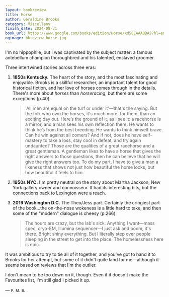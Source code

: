 ```yaml
---
layout: bookreview
title: Horse
author: Geraldine Brooks
category: Miscellany
finish_date: 2024-08-31
book_url: https://www.google.com/books/edition/Horse/xd5CEAAAQBAJ?hl=en&gbpv=0
ogimage: bkreview_horse.jpg
---
```

I'm no hippophile, but I was captivated by the subject matter: a famous antebellum champion thoroughbred and his talented, enslaved groomer.

Three intertwined stories across three eras:
1. **1850s Kentucky.**  The heart of the story, and the most fascinating and enjoyable. Brooks is a skillful researcher, an important talent for good historical fiction, and her love of horses comes through in the details. There's more about *horses* than *horseracing*, but there are some exceptions (p.40):

	> 'All men are equal on the turf or under it'—that's the saying. But the folk who own the horses, it's much more, for them, than an exciting day out. Here’s the ground of it, as I see it: a racehorse is a mirror, and a man sees his own reflection there. He wants to think he’s from the best breeding. He wants to think himself brave. Can he win against all comers? And if not, does he have self-mastery to take a loss, stay cool in defeat, and try again undaunted? Those are the qualities of a great racehorse and a great gentleman. A gentleman likes to have a horse that gives the right answers to those questions, then he can believe that he will give the right answers too. To do my part, I have to give a man a likeness that shows not just how beautiful the horse looks, but how beautiful it feels to him.

2. **1950s NYC.** I'm pretty neutral on the story about Martha Jackson, New York gallery owner and connoisseur. It had its interesting bits, but the connections back to Lexington were a reach.

3. **2019 Washington D.C.** The Theo/Jess part. Certainly the cringiest part of the book...the on-the-nose wokeness is a little hard to take, and then some of the "modern" dialogue is cheesy (p.266):

	> The hours are crazy, but the lab's sick. Anything I want—mass spec, cryo-EM, Illumina sequencer—I just ask and boom, it's there. Bright shiny everything. But I literally step over people sleeping in the street to get into the place. The homelessness here is epic.

It was ambitious to try to tie all of it together, and you've got to hand it to Brooks for her attempt, but some of it didn't quite land for me—although it seems based on reviews that I'm the outlier.

I don't mean to be too down on it, though. Even if it doesn't make the Favourites list, I'm still glad I picked it up.

— ᴘ. ᴍ. ʙ.